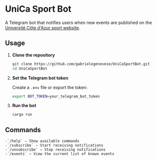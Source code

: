 # UniCa Sport Bot

A Telegram bot that notifies users when new events are published on the
[Université Côte d'Azur sport website](https://sport.univ-cotedazur.fr/fr/).

## Usage

1. **Clone the repository**

   ```bash
   git clone https://github.com/gabrielegenevese/UniCaSportBot.git
   cd UniCaSportBot
   ```

2. **Set the Telegram bot token**

   Create a `.env` file or export the token:

   ```bash
   export BOT_TOKEN=your_telegram_bot_token
   ```

3. **Run the bot**

   ```bash
   cargo run
   ```

## Commands

    -`/help` – Show available commands
    -`/subscribe` – Start receiving notifications
    -`/unsubscribe` – Stop receiving notifications
    -`/events` – View the current list of known events
